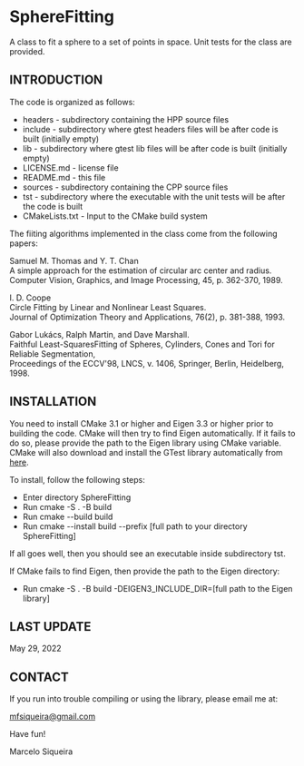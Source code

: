 # SphereFitting  

A class to fit a sphere to a set of points in space. Unit tests for the class are provided.

## INTRODUCTION  

The code is organized as follows:  

* headers        - subdirectory containing the HPP source files  
* include        - subdirectory where gtest headers files will be after code is built (initially empty)  
* lib            - subdirectory where gtest lib files will be after code is built (initially empty)  
* LICENSE.md     - license file  
* README.md      - this file  
* sources        - subdirectory containing the CPP source files  
* tst            - subdirectory where the executable with the unit tests will be after the code is built
* CMakeLists.txt - Input to the CMake build system

The fiiting algorithms implemented in the class come from the following papers:

Samuel M. Thomas and Y. T. Chan  
A simple approach for the estimation of circular arc center and radius.  
Computer Vision, Graphics, and Image Processing, 45, p. 362-370, 1989.  

I. D. Coope  
Circle Fitting by Linear and Nonlinear Least Squares.  
Journal of Optimization Theory and Applications, 76(2), p. 381-388, 1993.  

Gabor Lukács, Ralph Martin, and Dave Marshall.  
Faithful Least-SquaresFitting  of Spheres, Cylinders, Cones and Tori for Reliable Segmentation,  
Proceedings of the ECCV'98, LNCS, v. 1406,  Springer, Berlin, Heidelberg, 1998.  

## INSTALLATION  

You need to install CMake 3.1 or higher and Eigen 3.3 or higher prior to building the code.
CMake will then try to find Eigen automatically. If it fails to do so, please provide the path to the Eigen library using CMake variable.
CMake will also download and install the GTest library automatically from [here](https://github.com/google/googletest/).  

To install, follow the following steps:

* Enter directory SphereFitting  
* Run cmake -S . -B build
* Run cmake --build build
* Run cmake --install build --prefix [full path to your directory SphereFitting]

If all goes well, then you should see an executable inside subdirectory tst.  

If CMake fails to find Eigen, then provide the path to the Eigen directory:

* Run cmake -S . -B build -DEIGEN3_INCLUDE_DIR=[full path to the Eigen library]

##  LAST UPDATE

May 29, 2022

## CONTACT

If you run  into trouble compiling or using the library, please email me at:

mfsiqueira@gmail.com

Have fun!

Marcelo Siqueira